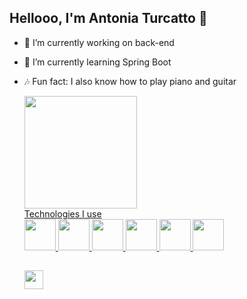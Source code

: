 ## Hellooo, I'm Antonia Turcatto 🤠

- 🔭 I’m currently working on back-end
- 🌱 I’m currently learning Spring Boot
- 🎶 Fun fact: I also know how to play piano and guitar

  <div>
    <a href="https://github.com/AntoniaTurcatto">
      <img height="180em" src="https://github-readme-stats.vercel.app/api/top-langs/?username=AntoniaTurcatto&theme=ocean_dark&layout=compact"/>
  </div>
  Technologies I use
  <br>
  <div>
    <img height="50em" src="https://cdn.jsdelivr.net/gh/devicons/devicon@latest/icons/java/java-original.svg" />
    <img height="50em" src="https://cdn.jsdelivr.net/gh/devicons/devicon@latest/icons/kotlin/kotlin-original.svg" />
    <img height="50em" src="https://cdn.jsdelivr.net/gh/devicons/devicon@latest/icons/spring/spring-original-wordmark.svg" />
    
    <img height="50em" src="https://cdn.jsdelivr.net/gh/devicons/devicon@latest/icons/postgresql/postgresql-original.svg" />
    <img height="50em" src="https://cdn.jsdelivr.net/gh/devicons/devicon@latest/icons/mysql/mysql-original-wordmark.svg" />  
    <img height="50em" src="https://cdn.jsdelivr.net/gh/devicons/devicon@latest/icons/maven/maven-original.svg"/>
    
    ##
    
    <div>
      <a href="https://www.linkedin.com/in/antônia-turcatto-21482b279" target="_blank"><img height="30em" src="https://img.shields.io/badge/LinkedIn-0077B5?style=for-the-badge&logo=linkedin&logoColor=white"/>
    </div>  
    
  </div>
